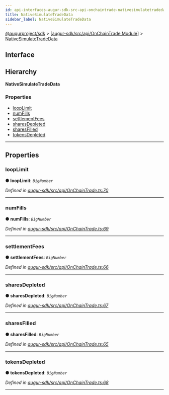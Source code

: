 ```yaml
---
id: api-interfaces-augur-sdk-src-api-onchaintrade-nativesimulatetradedata
title: NativeSimulateTradeData
sidebar_label: NativeSimulateTradeData
---
```


[@augurproject/sdk](api-readme.md) > [[augur-sdk/src/api/OnChainTrade Module]](api-modules-augur-sdk-src-api-onchaintrade-module.md) > [NativeSimulateTradeData](api-interfaces-augur-sdk-src-api-onchaintrade-nativesimulatetradedata.md)

## Interface

## Hierarchy

**NativeSimulateTradeData**

### Properties

* [loopLimit](api-interfaces-augur-sdk-src-api-onchaintrade-nativesimulatetradedata.md#looplimit)
* [numFills](api-interfaces-augur-sdk-src-api-onchaintrade-nativesimulatetradedata.md#numfills)
* [settlementFees](api-interfaces-augur-sdk-src-api-onchaintrade-nativesimulatetradedata.md#settlementfees)
* [sharesDepleted](api-interfaces-augur-sdk-src-api-onchaintrade-nativesimulatetradedata.md#sharesdepleted)
* [sharesFilled](api-interfaces-augur-sdk-src-api-onchaintrade-nativesimulatetradedata.md#sharesfilled)
* [tokensDepleted](api-interfaces-augur-sdk-src-api-onchaintrade-nativesimulatetradedata.md#tokensdepleted)

---

## Properties

<a id="looplimit"></a>

###  loopLimit

**● loopLimit**: *`BigNumber`*

*Defined in [augur-sdk/src/api/OnChainTrade.ts:70](https://github.com/AugurProject/augur/blob/3727cd4ec9/packages/augur-sdk/src/api/OnChainTrade.ts#L70)*

___
<a id="numfills"></a>

###  numFills

**● numFills**: *`BigNumber`*

*Defined in [augur-sdk/src/api/OnChainTrade.ts:69](https://github.com/AugurProject/augur/blob/3727cd4ec9/packages/augur-sdk/src/api/OnChainTrade.ts#L69)*

___
<a id="settlementfees"></a>

###  settlementFees

**● settlementFees**: *`BigNumber`*

*Defined in [augur-sdk/src/api/OnChainTrade.ts:66](https://github.com/AugurProject/augur/blob/3727cd4ec9/packages/augur-sdk/src/api/OnChainTrade.ts#L66)*

___
<a id="sharesdepleted"></a>

###  sharesDepleted

**● sharesDepleted**: *`BigNumber`*

*Defined in [augur-sdk/src/api/OnChainTrade.ts:67](https://github.com/AugurProject/augur/blob/3727cd4ec9/packages/augur-sdk/src/api/OnChainTrade.ts#L67)*

___
<a id="sharesfilled"></a>

###  sharesFilled

**● sharesFilled**: *`BigNumber`*

*Defined in [augur-sdk/src/api/OnChainTrade.ts:65](https://github.com/AugurProject/augur/blob/3727cd4ec9/packages/augur-sdk/src/api/OnChainTrade.ts#L65)*

___
<a id="tokensdepleted"></a>

###  tokensDepleted

**● tokensDepleted**: *`BigNumber`*

*Defined in [augur-sdk/src/api/OnChainTrade.ts:68](https://github.com/AugurProject/augur/blob/3727cd4ec9/packages/augur-sdk/src/api/OnChainTrade.ts#L68)*

___

